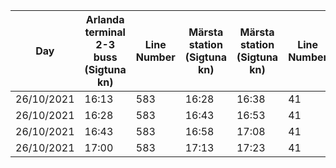 Day|Arlanda terminal 2-3 buss (Sigtuna kn)|Line Number|Märsta station (Sigtuna kn)|Märsta station (Sigtuna kn)|Line Number|Stockholm Odenplan station
---|---|---|---|---|---|---
26/10/2021|16:13|583|16:28|16:38|41|17:12|
26/10/2021|16:28|583|16:43|16:53|41|17:27|
26/10/2021|16:43|583|16:58|17:08|41|17:42|
26/10/2021|17:00|583|17:13|17:23|41|17:57|
